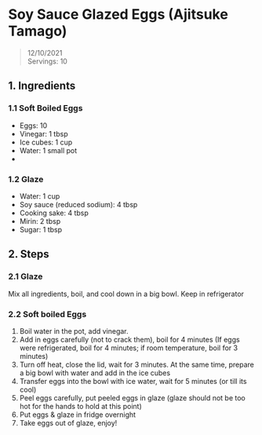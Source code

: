 # Soy Sauce Glazed Eggs (Ajitsuke Tamago)
> 12/10/2021 <br>
> Servings: 10

## 1. Ingredients
### 1.1 Soft Boiled Eggs
- Eggs: 10
- Vinegar: 1 tbsp
- Ice cubes: 1 cup
- Water: 1 small pot
-
### 1.2 Glaze
- Water: 1 cup
- Soy sauce (reduced sodium): 4 tbsp
- Cooking sake: 4 tbsp
- Mirin: 2 tbsp
- Sugar: 1 tbsp

## 2. Steps
### 2.1 Glaze
Mix all ingredients, boil, and cool down in a big bowl. Keep in refrigerator

### 2.2 Soft boiled Eggs
1. Boil water in the pot, add vinegar.
2. Add in eggs carefully (not to crack them), boil for 4 minutes (If eggs were refrigerated, boil for 4 minutes; if room temperature, boil for 3 minutes)
3. Turn off heat, close the lid, wait for 3 minutes. At the same time, prepare a big bowl with water and add in the ice cubes
4. Transfer eggs into the bowl with ice water, wait for 5 minutes (or till its cool)
5. Peel eggs carefully, put peeled eggs in glaze (glaze should not be too hot for the hands to hold at this point)
6. Put eggs & glaze in fridge overnight
7. Take eggs out of glaze, enjoy!
